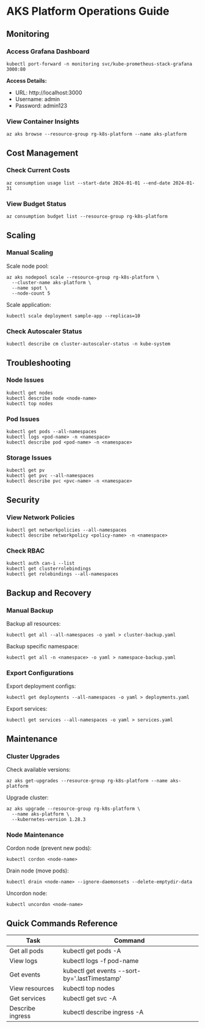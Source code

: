 # AKS Platform Operations Guide

## Monitoring

### Access Grafana Dashboard

    kubectl port-forward -n monitoring svc/kube-prometheus-stack-grafana 3000:80

**Access Details:**
- URL: http://localhost:3000
- Username: admin
- Password: admin123

### View Container Insights

    az aks browse --resource-group rg-k8s-platform --name aks-platform

## Cost Management

### Check Current Costs

    az consumption usage list --start-date 2024-01-01 --end-date 2024-01-31

### View Budget Status

    az consumption budget list --resource-group rg-k8s-platform

## Scaling

### Manual Scaling

Scale node pool:

    az aks nodepool scale --resource-group rg-k8s-platform \
      --cluster-name aks-platform \
      --name spot \
      --node-count 5

Scale application:

    kubectl scale deployment sample-app --replicas=10

### Check Autoscaler Status

    kubectl describe cm cluster-autoscaler-status -n kube-system

## Troubleshooting

### Node Issues

    kubectl get nodes
    kubectl describe node <node-name>
    kubectl top nodes

### Pod Issues

    kubectl get pods --all-namespaces
    kubectl logs <pod-name> -n <namespace>
    kubectl describe pod <pod-name> -n <namespace>

### Storage Issues

    kubectl get pv
    kubectl get pvc --all-namespaces
    kubectl describe pvc <pvc-name> -n <namespace>

## Security

### View Network Policies

    kubectl get networkpolicies --all-namespaces
    kubectl describe networkpolicy <policy-name> -n <namespace>

### Check RBAC

    kubectl auth can-i --list
    kubectl get clusterrolebindings
    kubectl get rolebindings --all-namespaces

## Backup and Recovery

### Manual Backup

Backup all resources:

    kubectl get all --all-namespaces -o yaml > cluster-backup.yaml

Backup specific namespace:

    kubectl get all -n <namespace> -o yaml > namespace-backup.yaml

### Export Configurations

Export deployment configs:

    kubectl get deployments --all-namespaces -o yaml > deployments.yaml

Export services:

    kubectl get services --all-namespaces -o yaml > services.yaml

## Maintenance

### Cluster Upgrades

Check available versions:

    az aks get-upgrades --resource-group rg-k8s-platform --name aks-platform

Upgrade cluster:

    az aks upgrade --resource-group rg-k8s-platform \
      --name aks-platform \
      --kubernetes-version 1.28.3

### Node Maintenance

Cordon node (prevent new pods):

    kubectl cordon <node-name>

Drain node (move pods):

    kubectl drain <node-name> --ignore-daemonsets --delete-emptydir-data

Uncordon node:

    kubectl uncordon <node-name>

## Quick Commands Reference

| Task | Command |
|------|---------|
| Get all pods | kubectl get pods -A |
| View logs | kubectl logs -f pod-name |
| Get events | kubectl get events --sort-by='.lastTimestamp' |
| View resources | kubectl top nodes |
| Get services | kubectl get svc -A |
| Describe ingress | kubectl describe ingress -A |
